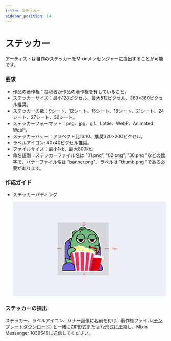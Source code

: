 ```yaml
---
title: ステッカー
sidebar_position: 14
---
```


# ステッカー

アーティストは自作のステッカーをMixinメッセンジャーに提出することが可能です。

### 要求

- 作品の著作権：投稿者が作品の著作権を有していること。
- ステッカーサイズ：最小128ピクセル、最大512ピクセル、360×360ピクセル推奨。
- ステッカーの数：9シート、12シート、15シート、18シート、21シート、24シート、27シート、30シート。
- ステッカーフォーマット：png、jpg、gif、Lottie、WebP、Animated WebP。
- ステッカーバナー：アスペクト比16:10、推奨320×200ピクセル。
- ラベルアイコン: 40x40ピクセル推奨。
- ファイルサイズ：最小1kb、最大800kb。
- 命名規則：ステッカーファイル名は "01.png", "02.png", "30.png "などの数字で、バナーファイル名は "banner.png"、ラベルは "thumb.png "である必要があります。

### 作成ガイド

- ステッカーパディング

  ![ステッカーパディング](./sticker-padding.png)

### ステッカーの提出

ステッカー、ラベルアイコン、バナー画像に名前を付け、著作権ファイル([テンプレートダウンロード](http://www.mixinbots.com/docs/sticker-copyright-notice.doc)) と一緒にZIP形式または7z形式に圧縮し、Mixin Messenger 1039549に送信してください。
